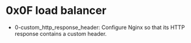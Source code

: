 # 0x0F load balancer
* 0-custom_http_response_header: Configure Nginx so that its HTTP response contains a custom header.
